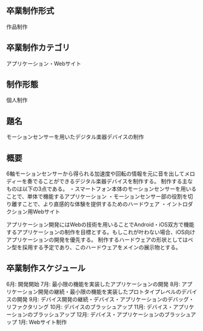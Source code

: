 ## 卒業制作形式
作品制作

## 卒業制作カテゴリ
アプリケーション・Webサイト

## 制作形態
個人制作

## 題名
モーションセンサーを用いたデジタル楽器デバイスの制作

## 概要
6軸モーションセンサーから得られる加速度や回転の情報を元に音を出してメロディーを奏でることができるデジタル楽器デバイスを制作する。
制作する主なものは以下の3点である。
・スマートフォン本体のモーションセンサーを用いることで、単体で機能するアプリケーション
・モーションセンサー部の役割を切り離すことで、より直感的な体験を提供するためのハードウェア
・イントロダクション用Webサイト

アプリケーション開発にはWebの技術を用いることでAndroid・iOS双方で機能するアプリケーションの制作を目標とする。もしこれが叶わない場合、iOS向けアプリケーションの開発を優先する。
制作するハードウェアの形状としてはペン型を採用する予定であり、このハードウェアをメインの展示物とする。

## 卒業制作スケジュール
6月: 開発開始
7月: 最小限の機能を実装したアプリケーションの開発
8月: アプリケーション開発の継続・最小限の機能を実装したプロトタイプレベルのデバイスの開発
9月: デバイス開発の継続・デバイス・アプリケーションのデバッグ・リファクタリング
10月: デバイスのブラッシュアップ
11月: デバイス・アプリケーションのブラッシュアップ
12月: デバイス・アプリケーションのブラッシュアップ
1月: Webサイト制作
